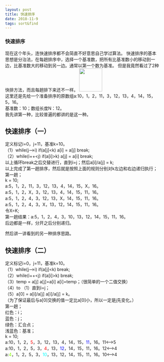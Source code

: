 ```yaml
---
layout: post
title: 快速排序
date: 2018-11-9
tags: sort&find
---
```


### 快速排序
现在这个年头，连快速排序都不会简直不好意思自己学过算法。
快速排序的基本思想是分治法，在每趟排序中，选择一个基准数，把所有比基准数小的移动到一边，比基准数大的移动到另一边。通常以第一个数为基准。
但是我竟然看过了2种快排方法，而且每趟排下来还不一样。
<img src='https://dawn1432.github.io\images\排序与查找\快速排序\无奈.jpg' align='margin-left' style=' width:75px;height:75px;margin:0;'/><br>
这里还是先给一个准备排序的原数组a:10，1，2，11，3，12，13，4，14，15，5，16。<br>
基准数：10；数组长度N：12。<br>
我先讲第一种，比较普遍的都讲的是这一种。
## 快速排序（一）
定义标记i=0，j=11，基准k=10。<br>
（1）while(j-->i) if(a[j]<k) a[i] = a[j] break;<br>
（2）while(i++<j) if(a[i]>k) a[j] = a[i] break;<br>
以上循环break之后交替进行，直到i=j；然后a[i]/a[j] = k;<br>
以上完成了第一趟排序，然后就是按照上面的规则分别对k左边和右边递归执行；<br>
第一趟；<br>
k = 10;<br>
a:5，1，2，11，3，12，13，4，14，15，X，16。<br>
a:5，1，2，X，3，12，13，4，14，15，11，16。<br>
a:5，1，2，4，3，12，13，X，14，15，11，16。<br>
a:5，1，2，4，3，X，13，12，14，15，11，16。<br>
令X=K;<br>
第一趟结果：a:5，1，2，4，3，10，13，12，14，15，11，16。<br>
后边都是一样，分开之后分别递归。

然后讲一讲看到的另一种排序思路。
## 快速排序（二）
定义标记i=0，j=11，基准k=10。<br>
（1）while(j-->i) if(a[j]<k) break;<br>
（2）while(i++<j) if(a[i]>k) break;<br>
（3）temp = a[j] a[j]=a[i] a[i]=temp；（很简单的一个二值交换）<br>
（4）to （1）直到i=j；<br>
（5）a[0] = a[i]/a[j] a[i]/a[j] = k。<br>（为了保证最后与a[0]交换的值一定比a[0]小，所以一定是j先变化。）<br>
第一趟；<br>
红色：i；<br>
蓝色：j；<br>
绿色：汇合点；<br>
浅蓝色：基准；<br>
k = 10;<br>
a:10，1，2，<font color="#FF0000">5</font>，3，12，13，4，14，15，<font color="#0000FF">11</font>，16。11<-->5<br>
a:10，1，2，5，3，<font color="#FF0000">4</font>，13，<font color="#0000FF">12</font>，14，15，11，16。12<-->4<br>
a:<font color="#88FF">4</font>，1，2，5，3，<font color="#00FFFF">10</font>，13，12，14，15，11，16。10<-->4<br>
